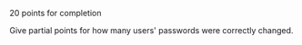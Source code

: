 20 points for completion

Give partial points for how many users' passwords were correctly changed.
